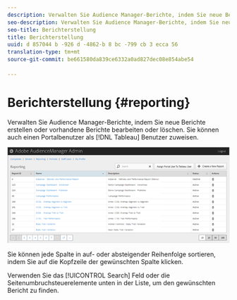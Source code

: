 ```yaml
---
description: Verwalten Sie Audience Manager-Berichte, indem Sie neue Berichte erstellen oder vorhandene Berichte bearbeiten oder löschen. Sie können auch einen Portalbenutzer als Tableau-Benutzer zuweisen.
seo-description: Verwalten Sie Audience Manager-Berichte, indem Sie neue Berichte erstellen oder vorhandene Berichte bearbeiten oder löschen. Sie können auch einen Portalbenutzer als Tableau-Benutzer zuweisen.
seo-title: Berichterstellung
title: Berichterstellung
uuid: d 857044 b -926 d -4862-b 8 bc -799 cb 3 ecca 56
translation-type: tm+mt
source-git-commit: be661580da839ce6332a0ad827dec08e854abe54

---
```



# Berichterstellung {#reporting}

Verwalten Sie Audience Manager-Berichte, indem Sie neue Berichte erstellen oder vorhandene Berichte bearbeiten oder löschen. Sie können auch einen Portalbenutzer als [!DNL Tableau] Benutzer zuweisen.

<!-- c_reporting.xml -->

![](assets/reporting.png)

Sie können jede Spalte in auf- oder absteigender Reihenfolge sortieren, indem Sie auf die Kopfzeile der gewünschten Spalte klicken.

Verwenden Sie das [!UICONTROL Search] Feld oder die Seitenumbruchsteuerelemente unten in der Liste, um den gewünschten Bericht zu finden.

